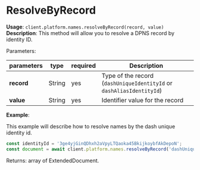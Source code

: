# ResolveByRecord

**Usage**: `client.platform.names.resolveByRecord(record, value)`  
**Description**: This method will allow you to resolve a DPNS record by identity ID.

Parameters:

| parameters | type   | required | Description                                                          |
| ---------- | ------ | -------- | -------------------------------------------------------------------- |
| **record** | String | yes      | Type of the record (`dashUniqueIdentityId` or `dashAliasIdentityId`) |
| **value**  | String | yes      | Identifier value for the record                                      |

**Example**:

This example will describe how to resolve names by the dash unique identity id.  

```js
const identityId = '3ge4yjGinQDhxh2aVpyLTQaoka45BkijkoybfAkDepoN';
const document = await client.platform.names.resolveByRecord('dashUniqueIdentityId', identityId);
```

Returns: array of ExtendedDocument.
